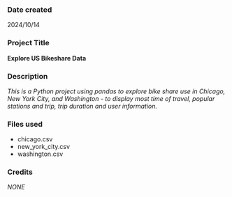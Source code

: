 ### Date created
2024/10/14

### Project Title
**Explore US Bikeshare Data**

### Description
_This is a Python project using pandas to explore bike share use in Chicago, New York City, and Washington - to display most time of travel, popular stations and trip, trip duration and user information._

### Files used
- chicago.csv
- new_york_city.csv
- washington.csv

### Credits
_NONE_